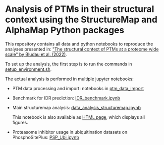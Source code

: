 # Analysis of PTMs in their structural context using the StructureMap and AlphaMap Python packages

This repository contains all data and python notebooks to reproduce the analyses presented in: 
["The structural context of PTMs at a proteome wide scale" by Bludau et al. (2022)](https://doi.org/10.1371/journal.pbio.3001636).

To set up the analysis, the first step is to run the commands in [setup_environment.sh](https://github.com/MannLabs/structuremap_analysis/blob/master/setup_environment.sh).

The actual analysis is performed in multiple jupyter notebooks:
* PTM data processing and import: notebooks in [ptm_data_import](https://github.com/MannLabs/structuremap_analysis/blob/master/ptm_data_import)
* Benchmark for IDR prediction: [IDR_benchmark.ipynb](https://github.com/MannLabs/structuremap_analysis/blob/master/IDR_benchmark.ipynb)
* Main structuremap analysis: [data_analysis_structuremap.ipynb](https://github.com/MannLabs/structuremap_analysis/blob/master/data_analysis_structuremap.ipynb)

  This notebook is also available as [HTML page](https://github.com/MannLabs/structuremap_analysis/blob/master/data_analysis_structuremap.html), which displays all figures. 
* Proteasome inhibitor usage in ubiquitination datasets on PhosphoSitePlus: [PSP_Ubi.ipynb](https://github.com/MannLabs/structuremap_analysis/blob/master/PSP_Ubi.ipynb)
